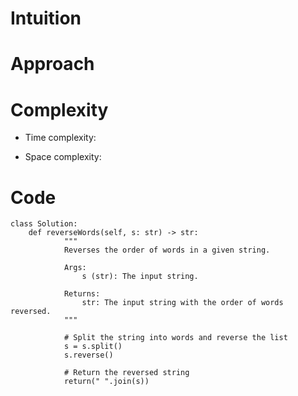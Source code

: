 # Intuition

<!-- Describe your first thoughts on how to solve this problem. -->

# Approach

<!-- Describe your approach to solving the problem. -->

# Complexity

- Time complexity:
<!-- Add your time complexity here, e.g. $$O(n)$$ -->

- Space complexity:
<!-- Add your space complexity here, e.g. $$O(n)$$ -->

# Code

```
class Solution:
    def reverseWords(self, s: str) -> str:
            """
            Reverses the order of words in a given string.

            Args:
                s (str): The input string.

            Returns:
                str: The input string with the order of words reversed.
            """

            # Split the string into words and reverse the list
            s = s.split()
            s.reverse()

            # Return the reversed string
            return(" ".join(s))
```
